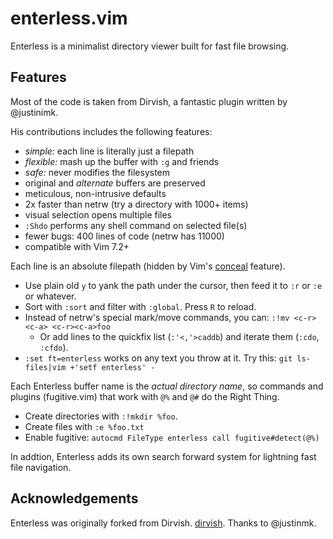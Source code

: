 enterless.vim
=============

Enterless is a minimalist directory viewer built for fast file browsing.

Features
--------

Most of the code is taken from Dirvish, a fantastic plugin written by
@justinimk.

His contributions includes the following features:

- _simple:_ each line is literally just a filepath
- _flexible:_ mash up the buffer with `:g` and friends
- _safe:_ never modifies the filesystem
- original and _alternate_ buffers are preserved
- meticulous, non-intrusive defaults
- 2x faster than netrw (try a directory with 1000+ items)
- visual selection opens multiple files
- `:Shdo` performs any shell command on selected file(s)
- fewer bugs: 400 lines of code (netrw has 11000)
- compatible with Vim 7.2+

Each line is an absolute filepath (hidden by Vim's
[conceal](https://neovim.io/doc/user/syntax.html#conceal) feature).

- Use plain old `y` to yank the path under the cursor, then feed it to `:r` or
  `:e` or whatever.
- Sort with `:sort` and filter with `:global`. Press `R` to reload.
- Instead of netrw's special mark/move commands, you can:
  `:!mv <c-r><c-a> <c-r><c-a>foo`
    - Or add lines to the quickfix list (`:'<,'>caddb`) and iterate them
      (`:cdo`, `:cfdo`).
- `:set ft=enterless` works on any text you throw at it. Try this:
  `git ls-files|vim +'setf enterless' -`

Each Enterless buffer name is the _actual directory name_, so commands and
plugins (fugitive.vim) that work with `@%` and `@#` do the Right Thing.

- Create directories with `:!mkdir %foo`.
- Create files with `:e %foo.txt`
- Enable fugitive: `autocmd FileType enterless call fugitive#detect(@%)`

In addtion, Enterless adds its own search forward system for lightning fast
file navigation.


Acknowledgements
----------------

Enterless was originally forked from Dirvish.
[dirvish](https://github.com/justinmk/dirvish-vim). Thanks to @justinmk.
